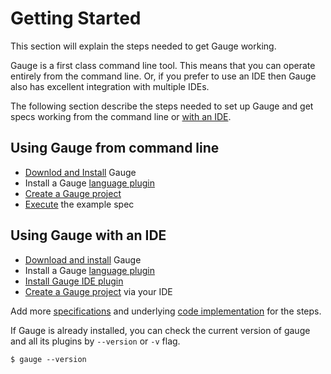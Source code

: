 # Getting Started

This section will explain the steps needed to get Gauge working.

Gauge is a first class command line tool. This means that you can operate entirely from the command line. Or, if you prefer to use an IDE then Gauge also has excellent integration with multiple IDEs.

The following section describe the steps needed to set up Gauge and get specs working from the command line or [with an IDE](../ide_support/README.md).

## Using Gauge from command line

* [Downlod and Install](http://getgauge.io/get-started) Gauge
* Install a Gauge [language plugin](../plugins/installation.md)
* [Create a Gauge project](creating_a_gauge_project.md)
* [Execute](../execution/README.md) the example spec

## Using Gauge with an IDE

* [Download and install](http://getgauge.io/download) Gauge
* Install a Gauge [language plugin](../plugins/installation.md)
* [Install Gauge IDE plugin](../ide_support.md)
* [Create a Gauge project](../ide_support/features.md) via your IDE


Add more [specifications](../specifications/README.md) and underlying [code implementation](../test_code/README.md) for the steps.

If Gauge is already installed, you can check the current version of gauge and all its plugins by `--version` or `-v` flag.

```
$ gauge --version
```
